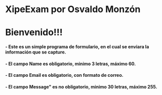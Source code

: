 # XipeExam por Osvaldo Monzón
<h1>Bienvenido!!!</hi>
<h4>- Este es un  simple programa de formulario, en el cual se enviara la información que se capture.</h4>
<h4>- El campo <b>Name</b> es obligatorio, minimo 3 letras, máximo 60.</h4>
<h4>- El campo <b>Email</b> es obligatorio, con formato de correo.</h4>
<h4>- El campo <b>Message"</b> es no obligatorio, minimo 30 letras, máximo 255.</h4>
